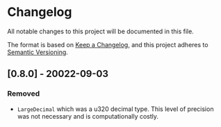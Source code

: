 # Changelog

All notable changes to this project will be documented in this file.

The format is based on [Keep a
Changelog](https://keepachangelog.com/en/1.0.0/), and this project adheres to
[Semantic Versioning](https://semver.org/spec/v2.0.0.html).

## [0.8.0] - 20022-09-03

### Removed

- `LargeDecimal` which was a u320 decimal type. This level of precision was not
  necessary and is computationally costly.
